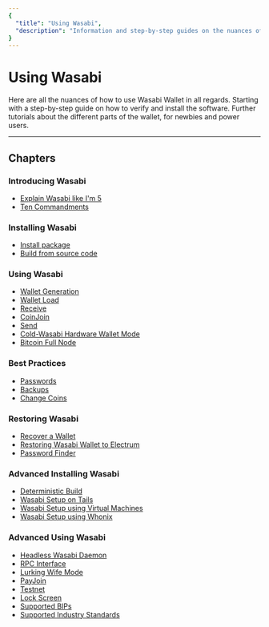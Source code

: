 ```yaml
---
{
  "title": "Using Wasabi",
  "description": "Information and step-by-step guides on the nuances of how to use Wasabi. This is the Wasabi documentation, an archive of knowledge about the open-source, non-custodial and privacy-focused Bitcoin wallet for desktop."
}
---
```


# Using Wasabi

Here are all the nuances of how to use Wasabi Wallet in all regards.
Starting with a step-by-step guide on how to verify and install the software.
Further tutorials about the different parts of the wallet, for newbies and power users.

---

## Chapters

### Introducing Wasabi
- [Explain Wasabi like I'm 5](/using-wasabi/ELI5.md)
- [Ten Commandments](/using-wasabi/10Commandments.md)

### Installing Wasabi
- [Install package](/using-wasabi/InstallPackage.md)
- [Build from source code](/using-wasabi/BuildSource.md)

### Using Wasabi
- [Wallet Generation](/using-wasabi/WalletGeneration.md)
- [Wallet Load](/using-wasabi/WalletLoad.md)
- [Receive](/using-wasabi/Receive.md)
- [CoinJoin](/using-wasabi/CoinJoin.md)
- [Send](/using-wasabi/Send.md)
- [Cold-Wasabi Hardware Wallet Mode](/using-wasabi/ColdWasabi.md)
- [Bitcoin Full Node](/using-wasabi/BitcoinFullNode.md)

### Best Practices
- [Passwords](/using-wasabi/PasswordBestPractices.md)
- [Backups](/using-wasabi/BackupBestPractices.md)
- [Change Coins](/using-wasabi/ChangeCoins.md)

### Restoring Wasabi
- [Recover a Wallet](/using-wasabi/WalletRecovery.md)
- [Restoring Wasabi Wallet to Electrum](/using-wasabi/RestoreElectrum.md)
- [Password Finder](/using-wasabi/PasswordFinder.md)

### Advanced Installing Wasabi
- [Deterministic Build](/using-wasabi/DeterministicBuild.md)
- [Wasabi Setup on Tails](/using-wasabi/WasabiSetupTails.md)
- [Wasabi Setup using Virtual Machines](/using-wasabi/WasabiSetupVM.md)
- [Wasabi Setup using Whonix](/using-wasabi/WasabiSetupWhonix.md)

### Advanced Using Wasabi
- [Headless Wasabi Daemon](/using-wasabi/Daemon.md)
- [RPC Interface](/using-wasabi/RPC.md)
- [Lurking Wife Mode](/using-wasabi/LurkingWifeMode.md)
- [PayJoin](/using-wasabi/PayJoin.md)
- [Testnet](/using-wasabi/Testnet.md)
- [Lock Screen](/using-wasabi/LockScreen.md)
- [Supported BIPs](/using-wasabi/BIPs.md)
- [Supported Industry Standards](/using-wasabi/IndustryStandards.md)

